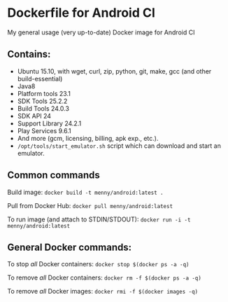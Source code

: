 # Dockerfile for Android CI
My general usage (very up-to-date) Docker image for Android CI

## Contains:

* Ubuntu 15.10, with wget, curl, zip, python, git, make, gcc (and other build-essential)
* Java8
* Platform tools 23.1
* SDK Tools 25.2.2
* Build Tools 24.0.3
* SDK API 24
* Support Library 24.2.1
* Play Services 9.6.1
* And more (gcm, licensing, billing, apk exp., etc.).
* `/opt/tools/start_emulator.sh` script which can download and start an emulator.


## Common commands
Build image: `docker build -t menny/android:latest .`

Pull from Docker Hub: `docker pull menny/android:latest`

To run image (and attach to STDIN/STDOUT): `docker run -i -t menny/android:latest` 

## General Docker commands:
To stop *all* Docker containers: `docker stop $(docker ps -a -q)`

To remove *all* Docker containers: `docker rm -f $(docker ps -a -q)`

To remove *all* Docker images: `docker rmi -f $(docker images -q)`
